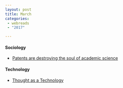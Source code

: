 ```yaml
---
layout: post
title: March
categories: 
 - webreads
 - "2017"

---
```


#### Sociology
* [Patents are destroying the soul of academic science](http://www.michaeleisen.org/blog/?p=1981)

#### Technology
* [Thought as a Technology](http://cognitivemedium.com/tat/index.html)
